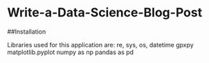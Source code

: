 # Write-a-Data-Science-Blog-Post

##Installation

Libraries used for this application are:
re, sys, os, datetime
gpxpy
matplotlib.pyplot
numpy as np
pandas as pd
